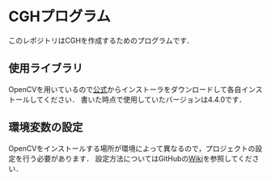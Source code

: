 # CGHプログラム
このレポジトリはCGHを作成するためのプログラムです． 
## 使用ライブラリ
OpenCVを用いているので[公式](https://opencv.org/releases/)からインストーラをダウンロードして各自インストールしてください．
書いた時点で使用していたバージョンは4.4.0です．
## 環境変数の設定
OpenCVをインストールする場所が環境によって異なるので，プロジェクトの設定を行う必要があります．
設定方法についてはGitHubの[Wiki](https://github.com/uchida-labo/CGH2.0.0.wiki.git)を参照してください．
